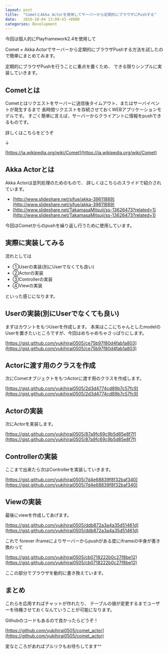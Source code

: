 ```yaml
---
layout: post
title:  "CometとAkka Actorを使用してサーバーから定期的にブラウザにPushする"
date:   2016-10-04 13:09:43 +0900
categories: Development
---
```


今回は個人的にPlayframework2.4を使用して

Comet × Akka Actorでサーバーから定期的にブラウザPushする方法を試したので簡単にまとめてみます。

定期的にブラウザPushを行うことに重点を置くため、
できる限りシンプルに実装していきます。

## Cometとは

Cometとはリクエストをサーバーに送信後タイムアウト、またはサーバイベントが発生するまで
長時間リクエストを存続させておくWEBアプリケーションモデルです。
すごく簡単に言えば、サーバーからクライアントに情報をpushできるものです。

詳しくはこちらをどうぞ

↓

[https://ja.wikipedia.org/wiki/Comet](https://ja.wikipedia.org/wiki/Comet)

## Akka Actorとは

Akka Actorは並列処理のためのもので、
詳しくはこちらのスライドで紹介されています。

- [http://www.slideshare.net/sifue/akka-39611889](http://www.slideshare.net/sifue/akka-39611889)
- [http://www.slideshare.net/TakamasaMitsuji/ss-13626473?related=1](http://www.slideshare.net/TakamasaMitsuji/ss-13626473?related=1)

今回はCometからのpushを繰り返し行うために使用しています。

## 実際に実装してみる

流れとしては

- ①Userの実装(別にUserでなくても良い)
- ②Actorの実装
- ③Controllerの実装
- ④Viewの実装

といった感じになります。

## Userの実装(別にUserでなくても良い)

まずはカウントをもつUserを作成します。
本来はここにちゃんとしたmodelのUserを置きたいところですが、今回はめちゃめちゃさっぱりにします。

[https://gist.github.com/yukihirai0505/ce75b97f80d4fab1a803](https://gist.github.com/yukihirai0505/ce75b97f80d4fab1a803)

## Actorに渡す用のクラスを作成

次にCometオブジェクトをもつActorに渡す用のクラスを作成します。

[https://gist.github.com/yukihirai0505/2d3d4774cd89b7c57fc9](https://gist.github.com/yukihirai0505/2d3d4774cd89b7c57fc9)

## Actorの実装

次にActorを実装します。

[https://gist.github.com/yukihirai0505/87a9fc69c9b5d85e8f7f](https://gist.github.com/yukihirai0505/87a9fc69c9b5d85e8f7f)

## Controllerの実装

ここまで出来たら次はControllerを実装していきます。

[https://gist.github.com/yukihirai0505/7d4e68839f8f32baf340](https://gist.github.com/yukihirai0505/7d4e68839f8f32baf340)

## Viewの実装

最後にviewを作成してあげます。

[https://gist.github.com/yukihirai0505/ddb872a3a4a35d51461d](https://gist.github.com/yukihirai0505/ddb872a3a4a35d51461d)

これで
forever iframeによりサーバーからpushがある度にiframeの中身が書き換わって

[https://gist.github.com/yukihirai0505/cb0718222b0c27f8be12](https://gist.github.com/yukihirai0505/cb0718222b0c27f8be12)

ここの部分でブラウザを動的に書き換えています。

## まとめ

これらを応用すればチャットが作れたり、
テーブルの値が変更するまでユーザーを待機させておくなんていうことが可能になります。

Githubのコードもあるので良かったらどうぞ！

[https://github.com/yukihirai0505/comet_actor](https://github.com/yukihirai0505/comet_actor)

変なところがあればプルリクもお待ちしてます^^
